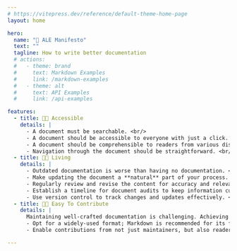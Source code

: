 ```yaml
---
# https://vitepress.dev/reference/default-theme-home-page
layout: home

hero:
  name: "🍺 ALE Manifesto"
  text: ""
  tagline: How to write better documentation
  # actions:
  #   - theme: brand
  #     text: Markdown Examples
  #     link: /markdown-examples
  #   - theme: alt
  #     text: API Examples
  #     link: /api-examples

features:
  - title: 🍺🍻 Accessible
    details: |
      - A document must be searchable. <br/>
      - A document should be accessible to everyone with just a click. <br/>
      - A document should be comprehensible to readers from various disciplines. <br/>
      - Navigation through the document should be straightforward. <br/>
  - title: 🍺🍻 Living
    details: |
      - Outdated documentation is worse than having no documentation. <br/>
      - Make updating the document a **natural** part of your process. <br/>
      - Regularly review and revise the content for accuracy and relevance. <br/>
      - Establish a timeline for document audits to keep information current. <br/>
      - Use version control to track changes and updates effectively. <br/>
  - title: 🍺🍻 Easy To Contribute
    details: |
      Maintaining well-crafted documentation is challenging. Achieving quality, accessibility, and up-to-date information is easier through good collaboration. <br/>
      - Opt for a widely-used format; Markdown is recommended for its flexibility and portability. <br/>
      - Enable contributions from not just maintainers, but also readers, to enrich the documentation. <br/>

---
```


